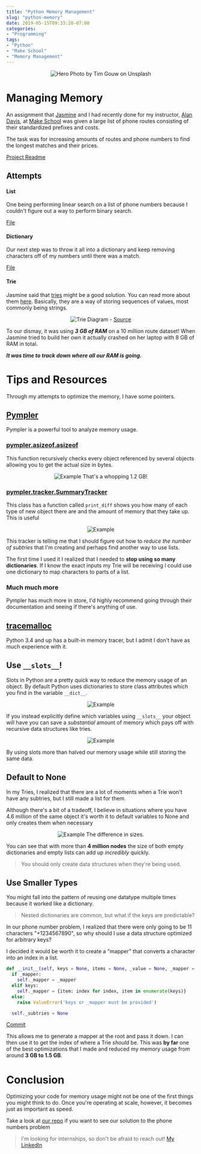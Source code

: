 ```yaml
---
title: "Python Memory Management"
slug: "python-memory"
date: 2019-05-15T09:33:28-07:00
categories:
- "Programming"
tags:
- "Python"
- "Make School"
- "Memory Management"
---
```


<center>
  <img alt="Hero" src="https://source.unsplash.com/1K9T5YiZ2WU">
  Photo by Tim Gouw on Unsplash
</center>

# Managing Memory

An assignment that [Jasmine](https://medium.com/@jasmine.yhumbert) and I had recently done for my instructor, [Alan Davis](https://www.linkedin.com/in/alancdavis/), at [Make School](https://www.makeschool.com/) was given a large list of phone routes consisting of their standardized prefixes and costs.

The task was for increasing amounts of routes and phone numbers to find the longest matches and their prices.

[Project Readme](https://github.com/Make-School-Courses/CS-1.3-Core-Data-Structures/blob/a622779357b055f925feb5f000996cb26c2ddf66/project/ReadMe.md)

## Attempts

#### List

One being performing linear search on a list of phone numbers because I couldn't figure out a way to perform binary search.

[File](https://github.com/lacunahag/call_routing_project/blob/e05e1577fc2f946b268ac4451fd7e11d4a8d6501/scenario1.py)

#### Dictionary

Our next step was to throw it all into a dictionary and keep removing characters off of my numbers until there was a match.

[File](https://github.com/lacunahag/call_routing_project/blob/e8d1fbe7a2d8560fd27e1b99ab9b445ad994e2a1/scenario2.py)

#### Trie

Jasmine said that [tries](https://en.wikipedia.org/wiki/Trie) might be a good solution. You can read more about them [here](https://medium.com/basecs/trying-to-understand-tries-3ec6bede0014). Basically, they are a way of storing sequences of values, most commonly being strings.

<center>
  <img alt="Trie" src="https://upload.wikimedia.org/wikipedia/commons/thumb/b/be/Trie_example.svg/819px-Trie_example.svg.png">
  Diagram - <a href="https://commons.wikimedia.org/wiki/File:Trie_example.svg">Source</a>
</center>

To our dismay, it was using ***3 GB of RAM*** on a 10 million route dataset! When Jasmine tried to build her own it actually crashed on her laptop with 8 GB of RAM in total.

***It was time to track down where all our RAM is going.***

# Tips and Resources

Through my attempts to optimize the memory, I have some pointers.

## [Pympler](https://pythonhosted.org/Pympler/)

Pympler is a powerful tool to analyze memory usage.

### [pympler.asizeof.asizeof](https://pythonhosted.org/Pympler/library/asizeof.html?highlight=asizeof%20asizeof#pympler.asizeof.asizeof)

This function recursively checks every object referenced by several objects allowing you to get the actual size in bytes.

<center>
  <img alt="Example" src="./asizeof.png">
  That's a whopping 1.2 GB!
</center>

### [pympler.tracker.SummaryTracker](https://pythonhosted.org/Pympler/library/tracker.html?highlight=summarytracker#pympler.tracker.SummaryTracker)

This class has a function called `print_diff` shows you how many of each type of new object there are and the amount of memory that they take up. This is useful

<center>
  <img alt="Example" src="./summary-tracker.png">
</center>

This tracker is telling me that I should figure out how to *reduce the number of subtries* that I'm creating and perhaps find another way to use lists.

The first time I used it I realized that I needed to **stop using so many dictionaries**. If I know the exact inputs my Trie will be receiving I could use one dictionary to map characters to parts of a list.

### Much much more

Pympler has much more in store, I'd highly recommend going through their documentation and seeing if there's anything of use.

## [tracemalloc](https://docs.python.org/3/library/tracemalloc.html)

Python 3.4 and up has a built-in memory tracer, but I admit I don't have as much experience with it.

## Use `__slots__`!

Slots in Python are a pretty quick way to reduce the memory usage of an object. By default Python uses dictionaries to store class attributes which you find in the variable `__dict__`.

<center>
  <img alt="Example" src="./class-dict.png">
</center>

If you instead explicitly define which variables using `__slots__` your object will have you can save a *substantial* amount of memory which pays off with recursive data structures like tries.

<center>
  <img alt="Example" src="./class-slots.png">
</center>

By using slots more than halved our memory usage while still storing the same data.

## Default to None

In my Tries, I realized that there are a lot of moments when a Trie won't have any subtries, but I still made a list for them.

Although there's a bit of a tradeoff, I believe in situations where you have 4.6 million of the same object it's worth it to default variables to None and only creates them when necessary

<center>
  <img alt="Example" src="./none.png">
  The difference in sizes.
</center>

You can see that with more than **4 million nodes** the size of both empty dictionaries and empty lists can add up *incredibly* quickly.

> You should only create data structures when they're being used.

## Use Smaller Types

You might fall into the pattern of reusing one datatype multiple times because it worked like a dictionary.

> Nested dictionaries are common, but what if the keys are predictable?

In our phone number problem, I realized that there were only going to be 11 characters "+1234567890", so why should I use a data structure optimized for arbitrary keys?

I decided it would be worth it to create a "mapper" that converts a character into an index in a list.

```python
def __init__(self, keys = None, items = None, _value = None, _mapper =  None):
  if _mapper:
    self._mapper = _mapper
  elif keys:
    self._mapper = {item: index for index, item in enumerate(keys)}
  else:
    raise ValueError('keys or _mapper must be provided')

  self._subtries = None
```

[Commit](https://github.com/lacunahag/call_routing_project/commit/4605171ef87696d555b880f41f9101b5041bc54c)

This allows me to generate a mapper at the root and pass it down. I can then use it to get the index of where a Trie *should* be. This was **by far** one of the best optimizations that I made and reduced my memory usage from around **3 GB to 1.5 GB**.

# Conclusion

Optimizing your code for memory usage might not be one of the first things you might think to do. Once you're operating at scale, however, it becomes just as important as speed.

Take a look at [our repo](https://github.com/lacunahag/call_routing_project) if you want to see our solution to the phone numbers problem

> I'm looking for internships, so don't be afraid to reach out! [My LinkedIn](https://www.linkedin.com/in/dacioromero/)
